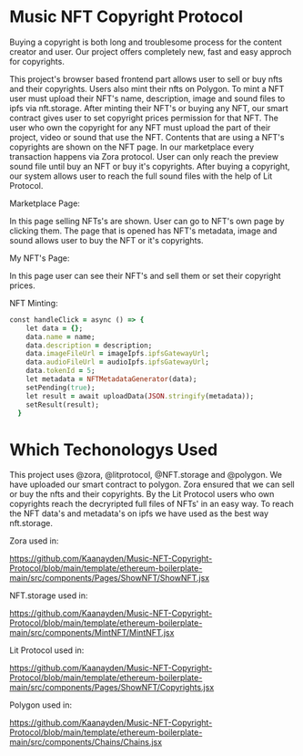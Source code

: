 # Music NFT Copyright Protocol
 
Buying a copyright is both long and troublesome process for the content creator and user. Our project offers completely new, fast and easy approch for copyrights.

This project's browser based frontend part allows user to sell or buy nfts and their copyrights. Users also mint their nfts on Polygon. To mint a NFT user must upload their NFT's name, description, image and sound files to ipfs via nft.storage. After minting their NFT's or buying any NFT, our smart contract gives user to set copyright prices permission for that NFT. The user who own the copyright for any NFT must upload the part of their project, video or sound that use the NFT. Contents that are using a NFT's copyrights are shown on the NFT page. In our marketplace every transaction happens via Zora protocol. User can only reach the preview sound file until buy an NFT or buy it's copyrights. After buying a copyright, our system allows user to reach the full sound files with the help of Lit Protocol.

Marketplace Page:

 In this page selling NFTs's are shown. User can go to NFT's own page by clicking them. The page that is opened has NFT's metadata, image and sound allows user to buy the NFT or it's copyrights.
 
 My NFT's Page:
 
  In this page user can see their NFT's and sell them or set their copyright prices.
  
NFT Minting:

```ruby
const handleClick = async () => {
    let data = {};
    data.name = name;
    data.description = description;
    data.imageFileUrl = imageIpfs.ipfsGatewayUrl;
    data.audioFileUrl = audioIpfs.ipfsGatewayUrl;
    data.tokenId = 5;
    let metadata = NFTMetadataGenerator(data);
    setPending(true);
    let result = await uploadData(JSON.stringify(metadata));
    setResult(result);
  }
```
  
# Which Techonologys Used

This project uses @zora, @litprotocol, @NFT.storage and @polygon. We have uploaded our smart contract to polygon. Zora ensured that we can sell or buy the nfts and their copyrights. By the Lit Protocol users who own copyrights reach the decryripted full files of NFTs' in an easy way. To reach the NFT data's and metadata's on ipfs we have used as the best way nft.storage.

Zora used in:

https://github.com/Kaanayden/Music-NFT-Copyright-Protocol/blob/main/template/ethereum-boilerplate-main/src/components/Pages/ShowNFT/ShowNFT.jsx

NFT.storage used in:

https://github.com/Kaanayden/Music-NFT-Copyright-Protocol/blob/main/template/ethereum-boilerplate-main/src/components/MintNFT/MintNFT.jsx

Lit Protocol used in:

https://github.com/Kaanayden/Music-NFT-Copyright-Protocol/blob/main/template/ethereum-boilerplate-main/src/components/Pages/ShowNFT/Copyrights.jsx

Polygon used in:

https://github.com/Kaanayden/Music-NFT-Copyright-Protocol/blob/main/template/ethereum-boilerplate-main/src/components/Chains/Chains.jsx



